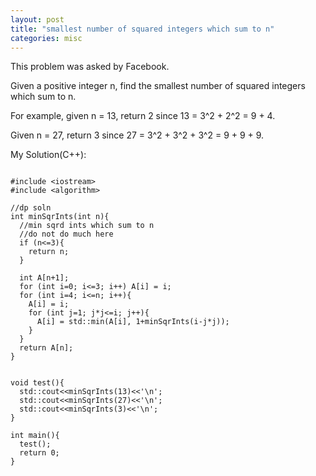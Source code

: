 ```yaml
---
layout: post
title: "smallest number of squared integers which sum to n"
categories: misc
---
```


This problem was asked by Facebook.

Given a positive integer n, find the smallest number of squared integers which sum to n.

For example, given n = 13, return 2 since 13 = 3^2 + 2^2 = 9 + 4.

Given n = 27, return 3 since 27 = 3^2 + 3^2 + 3^2 = 9 + 9 + 9.


My Solution(C++):
```

#include <iostream>
#include <algorithm>

//dp soln
int minSqrInts(int n){
  //min sqrd ints which sum to n
  //do not do much here
  if (n<=3){
    return n;
  }

  int A[n+1];
  for (int i=0; i<=3; i++) A[i] = i;
  for (int i=4; i<=n; i++){
    A[i] = i;
    for (int j=1; j*j<=i; j++){
      A[i] = std::min(A[i], 1+minSqrInts(i-j*j));
    }
  }
  return A[n];
}


void test(){
  std::cout<<minSqrInts(13)<<'\n';
  std::cout<<minSqrInts(27)<<'\n';
  std::cout<<minSqrInts(3)<<'\n';
}

int main(){
  test();
  return 0;
}
```
